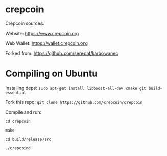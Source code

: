 # crepcoin
Crepcoin sources.

Website: https://www.crepcoin.org

Web Wallet: https://wallet.crepcoin.org

Forked from: https://github.com/seredat/karbowanec

# Compiling on Ubuntu
Installing deps: `sudo apt-get install libboost-all-dev cmake git build-essential`

Fork this repo: `git clone https://github.com/crepcoin/crepcoin`

Compile and run:

`cd crepcoin`

`make`

`cd build/release/src`

`./crepcoind`
